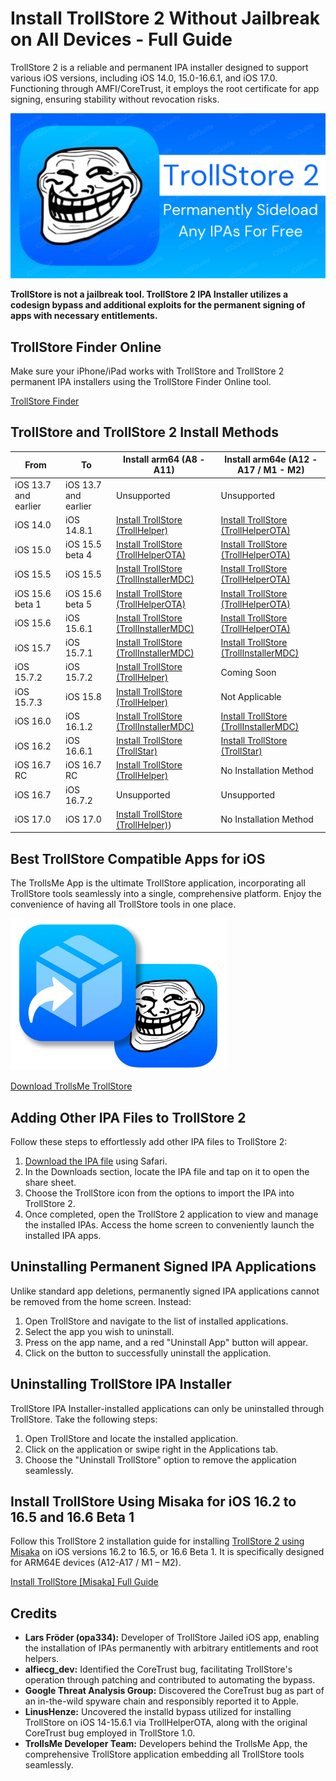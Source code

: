 # Install TrollStore 2 Without Jailbreak on All Devices - Full Guide

TrollStore 2 is a reliable and permanent IPA installer designed to support various iOS versions, including iOS 14.0, 15.0-16.6.1, and iOS 17.0. Functioning through AMFI/CoreTrust, it employs the root certificate for app signing, ensuring stability without revocation risks.

![Cover Image](https://github.com/iOSGuide/installing-trollstore/blob/main/Install%20TrollStore%202%20Without%20Jailbreak.png)

**TrollStore is not a jailbreak tool. TrollStore 2 IPA Installer utilizes a codesign bypass and additional exploits for the permanent signing of apps with necessary entitlements.**

## TrollStore Finder Online
Make sure your iPhone/iPad works with TrollStore and TrollStore 2 permanent IPA installers using the TrollStore Finder Online tool.

[TrollStore Finder](https://iexmo.com/trollstore-finder/)

## TrollStore and TrollStore 2 Install Methods 

| From                  | To                  | Install arm64 (A8 - A11)                   | Install arm64e (A12 - A17 / M1 - M2)           |
|-----------------------|---------------------|-----------------------------------|---------------------------------------|
| iOS 13.7 and earlier      | iOS  13.7 and earlier   |           Unsupported                         |        Unsupported         |
| iOS 14.0                  | iOS 14.8.1              | [Install TrollStore (TrollHelper)](https://iexmo.com/trollstore-helper/) | [Install TrollStore (TrollHelperOTA)](https://iexmo.com/trollstore-helper/) |
| iOS 15.0                  | iOS 15.5 beta 4         | [Install TrollStore (TrollHelperOTA)](https://iexmo.com/trollstore-helper/) |   [Install TrollStore (TrollHelperOTA)](https://iexmo.com/trollstore-helper/)                                    |
| iOS 15.5                  | iOS 15.5                | [Install TrollStore (TrollInstallerMDC)](https://iexmo.com/trollstore-helper/) | [Install TrollStore (TrollHelperOTA)](https://iexmo.com/trollstore-helper/) |
| iOS 15.6 beta 1           | iOS 15.6 beta 5         | [Install TrollStore (TrollHelperOTA)](https://iexmo.com/trollstore-helper/) |  [Install TrollStore (TrollHelperOTA)](https://iexmo.com/trollstore-helper/)                                     |
| iOS 15.6                  | iOS 15.6.1              | [Install TrollStore (TrollInstallerMDC)](https://iexmo.com/trollstore-helper/) | [Install TrollStore (TrollHelperOTA)](https://iexmo.com/trollstore-helper/) |
| iOS 15.7                  | iOS 15.7.1              | [Install TrollStore (TrollInstallerMDC)](https://iexmo.com/trollstore-helper/) |  [Install TrollStore (TrollInstallerMDC)](https://iexmo.com/trollstore-helper/)                                  |
| iOS 15.7.2               | iOS 15.7.2              | [Install TrollStore (TrollHelper)](https://iexmo.com/trollstore-helper/) | Coming Soon                            |
| iOS 15.7.3               | iOS 15.8                | [Install TrollStore (TrollHelper)](https://iexmo.com/trollstore-helper/) | Not Applicable                        |
| iOS 16.0                  | iOS 16.1.2              | [Install TrollStore (TrollInstallerMDC)](https://iexmo.com/trollstore-helper/) | [Install TrollStore (TrollInstallerMDC)](https://iexmo.com/trollstore-helper/)                         |
| iOS 16.2               | iOS 16.6.1                | [Install TrollStore (TrollStar)](https://github.com/iOSGuide/installing-trollstore-trollstar/) | [Install TrollStore (TrollStar)](https://github.com/iOSGuide/installing-trollstore-trollstar/) |
| iOS 16.7 RC               | iOS 16.7 RC               | [Install TrollStore (TrollHelper)](https://iexmo.com/trollstore-helper/) | No Installation Method                        |
| iOS 16.7                  | iOS 16.7.2              |           Unsupported                         |        Unsupported         |
| iOS 17.0                  | iOS 17.0                | [Install TrollStore (TrollHelper)](https://iexmo.com/trollstore-helper/)) | No Installation Method                 |

## Best TrollStore Compatible Apps for iOS

The TrollsMe App is the ultimate TrollStore application, incorporating all TrollStore tools seamlessly into a single, comprehensive platform. Enjoy the convenience of having all TrollStore tools in one place.

![TrollsMe Icon](https://github.com/iOSGuide/installing-trollstore/blob/main/TrollsMe%20TrollStore%20IPA%20Installer.png)

[Download TrollsMe TrollStore](https://iospack.com/apps/trollsme-trollstore/)

## Adding Other IPA Files to TrollStore 2

Follow these steps to effortlessly add other IPA files to TrollStore 2:

1. [Download the IPA file](https://iospack.com/apps/trollsme-trollstore/) using Safari.
2. In the Downloads section, locate the IPA file and tap on it to open the share sheet.
3. Choose the TrollStore icon from the options to import the IPA into TrollStore 2.
4. Once completed, open the TrollStore 2 application to view and manage the installed IPAs. Access the home screen to conveniently launch the installed IPA apps.

## Uninstalling Permanent Signed IPA Applications

Unlike standard app deletions, permanently signed IPA applications cannot be removed from the home screen. Instead:

1. Open TrollStore and navigate to the list of installed applications.
2. Select the app you wish to uninstall.
3. Press on the app name, and a red "Uninstall App" button will appear.
4. Click on the button to successfully uninstall the application.

## Uninstalling TrollStore IPA Installer

TrollStore IPA Installer-installed applications can only be uninstalled through TrollStore. Take the following steps:

1. Open TrollStore and locate the installed application.
2. Click on the application or swipe right in the Applications tab.
3. Choose the "Uninstall TrollStore" option to remove the application seamlessly.

## Install TrollStore Using Misaka for iOS 16.2 to 16.5 and 16.6 Beta 1

Follow this TrollStore 2 installation guide for installing [TrollStore 2 using Misaka](https://iexmo.com/updates/trollstore/) on iOS versions 16.2 to 16.5, or 16.6 Beta 1. It is specifically designed for ARM64E devices (A12-A17 / M1 – M2).

[Install TrollStore [Misaka] Full Guide](https://github.com/iOSGuide/installing-trollstore-misaka)

## Credits

- **Lars Fröder (opa334):** Developer of TrollStore Jailed iOS app, enabling the installation of IPAs permanently with arbitrary entitlements and root helpers.
- **alfiecg_dev:** Identified the CoreTrust bug, facilitating TrollStore's operation through patching and contributed to automating the bypass.
- **Google Threat Analysis Group:** Discovered the CoreTrust bug as part of an in-the-wild spyware chain and responsibly reported it to Apple.
- **LinusHenze:** Uncovered the installd bypass utilized for installing TrollStore on iOS 14-15.6.1 via TrollHelperOTA, along with the original CoreTrust bug employed in TrollStore 1.0.
- **TrollsMe Developer Team:** Developers behind the TrollsMe App, the comprehensive TrollStore application embedding all TrollStore tools seamlessly.
